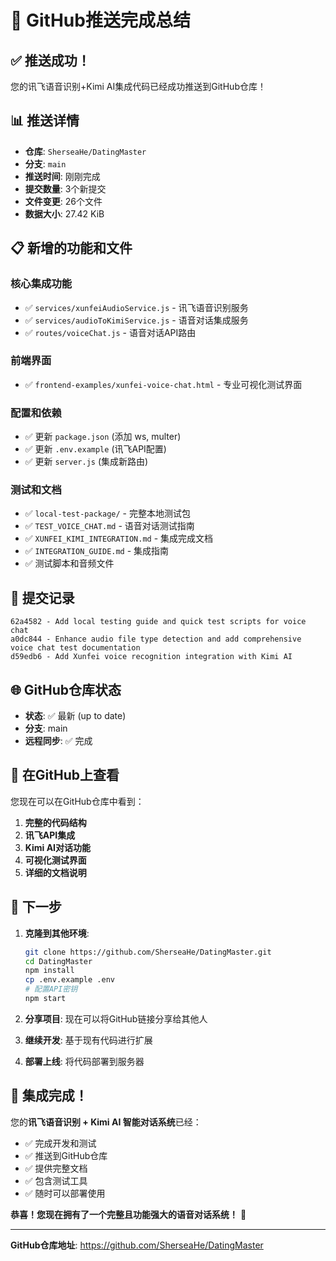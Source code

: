 # 🚀 GitHub推送完成总结

## ✅ 推送成功！

您的讯飞语音识别+Kimi AI集成代码已经成功推送到GitHub仓库！

## 📊 推送详情

- **仓库**: `SherseaHe/DatingMaster`
- **分支**: `main`
- **推送时间**: 刚刚完成
- **提交数量**: 3个新提交
- **文件变更**: 26个文件
- **数据大小**: 27.42 KiB

## 📋 新增的功能和文件

### **核心集成功能**
- ✅ `services/xunfeiAudioService.js` - 讯飞语音识别服务
- ✅ `services/audioToKimiService.js` - 语音对话集成服务
- ✅ `routes/voiceChat.js` - 语音对话API路由

### **前端界面**
- ✅ `frontend-examples/xunfei-voice-chat.html` - 专业可视化测试界面

### **配置和依赖**
- ✅ 更新 `package.json` (添加 ws, multer)
- ✅ 更新 `.env.example` (讯飞API配置)
- ✅ 更新 `server.js` (集成新路由)

### **测试和文档**
- ✅ `local-test-package/` - 完整本地测试包
- ✅ `TEST_VOICE_CHAT.md` - 语音对话测试指南
- ✅ `XUNFEI_KIMI_INTEGRATION.md` - 集成完成文档
- ✅ `INTEGRATION_GUIDE.md` - 集成指南
- ✅ 测试脚本和音频文件

## 🎯 提交记录

```
62a4582 - Add local testing guide and quick test scripts for voice chat
a0dc844 - Enhance audio file type detection and add comprehensive voice chat test documentation  
d59edb6 - Add Xunfei voice recognition integration with Kimi AI
```

## 🌐 GitHub仓库状态

- **状态**: ✅ 最新 (up to date)
- **分支**: main
- **远程同步**: ✅ 完成

## 📱 在GitHub上查看

您现在可以在GitHub仓库中看到：

1. **完整的代码结构**
2. **讯飞API集成**
3. **Kimi AI对话功能**
4. **可视化测试界面**
5. **详细的文档说明**

## 🚀 下一步

1. **克隆到其他环境**:
   ```bash
   git clone https://github.com/SherseaHe/DatingMaster.git
   cd DatingMaster
   npm install
   cp .env.example .env
   # 配置API密钥
   npm start
   ```

2. **分享项目**: 现在可以将GitHub链接分享给其他人
3. **继续开发**: 基于现有代码进行扩展
4. **部署上线**: 将代码部署到服务器

## 🎊 集成完成！

您的**讯飞语音识别 + Kimi AI 智能对话系统**已经：

- ✅ 完成开发和测试
- ✅ 推送到GitHub仓库  
- ✅ 提供完整文档
- ✅ 包含测试工具
- ✅ 随时可以部署使用

**恭喜！您现在拥有了一个完整且功能强大的语音对话系统！** 🎉

---

**GitHub仓库地址**: https://github.com/SherseaHe/DatingMaster